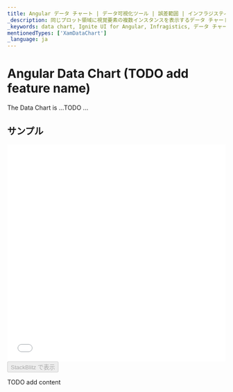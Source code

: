 ```yaml
---
title: Angular データ チャート | データ可視化ツール | 誤差範囲 | インフラジスティックス
_description: 同じプロット領域に視覚要素の複数インスタンスを表示するデータ チャートを作成し、複合チャートビューを作成します。
_keywords: data chart, Ignite UI for Angular, Infragistics, データ チャート, インフラジスティックス
mentionedTypes: ['XamDataChart']
_language: ja
---
```


# Angular Data Chart (TODO add feature name)

The Data Chart is ...TODO ...

## サンプル

<div class="sample-container loading" style="height: 500px">
    <iframe id="data-chart-series-errorbars-iframe" src='{environment:dvDemosBaseUrl}/charts/data-chart-series-errorbars' width="100%" height="100%" seamless frameBorder="0" onload="onXPlatSampleIframeContentLoaded(this);"></iframe>
</div>
<div>
    <button data-localize="stackblitz" disabled class="stackblitz-btn" data-iframe-id="data-chart-series-errorbars-iframe" data-demos-base-url="{environment:dvDemosBaseUrl}">StackBlitz で表示
    </button>


</div>

<div class="divider--half"></div>

TODO add content
